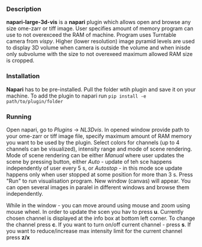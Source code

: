 ### Description
**napari-large-3d-vis** is a **napari** plugin which allows open and browse any size ome-zarr or tiff image. User specifies amount of memory program can use to not overexceed the RAM of machine.
Program uses Turntable camera from *vispy*. Higher (lower resolution) image pyramid levels are used to display 3D volume when camera is outside the volume and when inisde only subvolume with the size to not overexeed maximum allowed RAM size is cropped.
### Installation
**Napari** has to be pre-installed. Pull the folder wtih plugin and save it on your machine. To add the plugin to napari run
` pip install -e path/to/plugin/folder `
### Running
Open napari, go to *Plugins* -> *NL3Dvis*. In opened window provide path to your ome-zarr or tiff image file, specify maximum amount of RAM memory you want to be used by the plugin. Select colors for channels (up to 4 channels can be visualized), intensity range and mode of scene rendering.
Mode of scene rendering can be either *Manual* where user updates the scene by pressing button, either *Auto* - update of teh sce happens independently of user every 5 s, or *Autostop* - in this mode sce update happens only when user stopped at some position for more than 3 s.
Press "Run" to run visualisation program. New window (canvas) will appear. You can open several images in paralel in different windows and browse them independently.

While in the window - you can move around using mouse and zoom using mouse wheel. In order to update the scen you hav to press **u**. Currently chosen channel is displayed at the info box at bottom left corner. To change the channel press **c**. If you want to turn on/off current channel - press **s**. If you want to reduce/increase max intensity limit for the current channel press **z/x**
